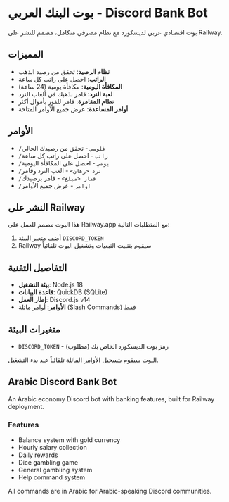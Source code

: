 # بوت البنك العربي - Discord Bank Bot

بوت اقتصادي عربي لديسكورد مع نظام مصرفي متكامل، مصمم للنشر على Railway.

## المميزات

- **نظام الرصيد**: تحقق من رصيد الذهب
- **الراتب**: احصل على راتب كل ساعة
- **المكافأة اليومية**: مكافأة يومية (24 ساعة)
- **لعبة النرد**: قامر بذهبك في ألعاب النرد
- **نظام المقامرة**: قامر للفوز بأموال أكثر
- **أوامر المساعدة**: عرض جميع الأوامر المتاحة

## الأوامر

- `/فلوسي` - تحقق من رصيدك الحالي
- `/راتب` - احصل على راتب كل ساعة
- `/يومي` - احصل على المكافأة اليومية
- `/نرد <رهان>` - العب النرد وقامر
- `/قمار <مبلغ>` - قامر برصيدك
- `/اوامر` - عرض جميع الأوامر

## النشر على Railway

هذا البوت مصمم للعمل على Railway.app مع المتطلبات التالية:

1. أضف متغير البيئة `DISCORD_TOKEN`
2. Railway سيقوم بتثبيت التبعيات وتشغيل البوت تلقائياً

## التفاصيل التقنية

- **بيئة التشغيل**: Node.js 18
- **قاعدة البيانات**: QuickDB (SQLite)
- **إطار العمل**: Discord.js v14
- **الأوامر**: أوامر مائلة (Slash Commands) فقط

## متغيرات البيئة

- `DISCORD_TOKEN` - رمز بوت الديسكورد الخاص بك (مطلوب)

البوت سيقوم بتسجيل الأوامر المائلة تلقائياً عند بدء التشغيل.

## Arabic Discord Bank Bot

An Arabic economy Discord bot with banking features, built for Railway deployment.

### Features

- Balance system with gold currency
- Hourly salary collection
- Daily rewards
- Dice gambling game
- General gambling system
- Help command system

All commands are in Arabic for Arabic-speaking Discord communities.
